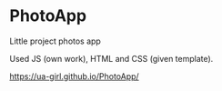 # PhotoApp
Little project photos app

Used JS (own work), HTML and CSS (given template).

https://ua-girl.github.io/PhotoApp/
